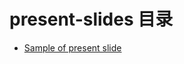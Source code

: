 # present-slides 目录

- [Sample of present slide](http://talks.godoc.org/github.com/xiaoxinyi/present-slides/sample-1.slide)
